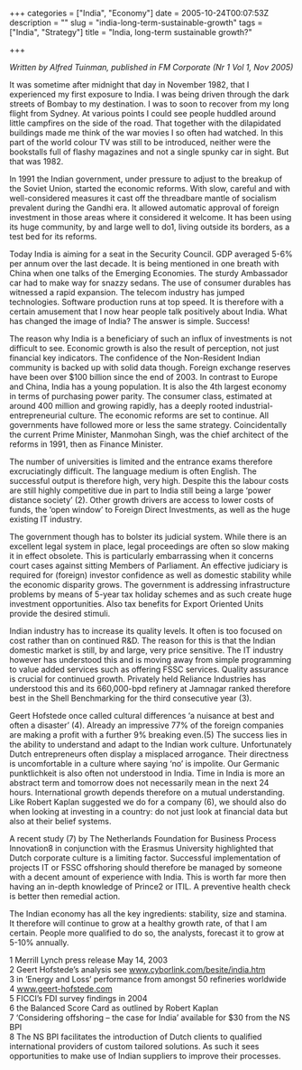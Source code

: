 +++
categories = ["India", "Economy"]
date = 2005-10-24T00:07:53Z
description = ""
slug = "india-long-term-sustainable-growth"
tags = ["India", "Strategy"]
title = "India, long-term sustainable growth?"

+++


*Written by Alfred Tuinman,  published in FM Corporate (Nr 1 Vol 1, Nov 2005)*  
 
It was sometime after midnight that day in November 1982, that I experienced my first exposure to India. I was being driven through the dark streets of Bombay to my destination. I was to soon to recover from my long flight from Sydney. At various points I could see people huddled around little campfires on the side of the road. That together with the dilapidated buildings made me think of the war movies I so often had watched. In this part of the world colour TV was still to be introduced, neither were the bookstalls full of flashy magazines and not a single spunky car in sight. But that was 1982.

  
 In 1991 the Indian government, under pressure to adjust to the breakup of the Soviet Union, started the economic reforms. With slow, careful and with well-considered measures it cast off the threadbare mantle of socialism prevalent during the Gandhi era. It allowed automatic approval of foreign investment in those areas where it considered it welcome. It has been using its huge community, by and large well to do1, living outside its borders, as a test bed for its reforms.  

 Today India is aiming for a seat in the Security Council. GDP averaged 5-6% per annum over the last decade. It is being mentioned in one breath with China when one talks of the Emerging Economies. The sturdy Ambassador car had to make way for snazzy sedans. The use of consumer durables has witnessed a rapid expansion. The telecom industry has jumped technologies. Software production runs at top speed. It is therefore with a certain amusement that I now hear people talk positively about India. What has changed the image of India? The answer is simple. Success!

The reason why India is a beneficiary of such an influx of investments is not difficult to see. Economic growth is also the result of perception, not just financial key indicators. The confidence of the Non-Resident Indian community is backed up with solid data though. Foreign exchange reserves have been over $100 billion since the end of 2003. In contrast to Europe and China, India has a young population. It is also the 4th largest economy in terms of purchasing power parity. The consumer class, estimated at around 400 million and growing rapidly, has a deeply rooted industrial-entrepreneurial culture. The economic reforms are set to continue. All governments have followed more or less the same strategy. Coincidentally the current Prime Minister, Manmohan Singh, was the chief architect of the reforms in 1991, then as Finance Minister.  

 The number of universities is limited and the entrance exams therefore excruciatingly difficult. The language medium is often English. The successful output is therefore high, very high. Despite this the labour costs are still highly competitive due in part to India still being a large ‘power distance society’ (2). Other growth drivers are access to lower costs of funds, the ‘open window’ to Foreign Direct Investments, as well as the huge existing IT industry.

The government though has to bolster its judicial system. While there is an excellent legal system in place, legal proceedings are often so slow making it in effect obsolete. This is particularly embarrassing when it concerns court cases against sitting Members of Parliament. An effective judiciary is required for (foreign) investor confidence as well as domestic stability while the economic disparity grows. The government is addressing infrastructure problems by means of 5-year tax holiday schemes and as such create huge investment opportunities. Also tax benefits for Export Oriented Units provide the desired stimuli.

Indian industry has to increase its quality levels. It often is too focused on cost rather than on continued R&D. The reason for this is that the Indian domestic market is still, by and large, very price sensitive. The IT industry however has understood this and is moving away from simple programming to value added services such as offering FSSC services. Quality assurance is crucial for continued growth. Privately held Reliance Industries has understood this and its 660,000-bpd refinery at Jamnagar ranked therefore best in the Shell Benchmarking for the third consecutive year (3).

Geert Hofstede once called cultural differences ‘a nuisance at best and often a disaster’ (4). Already an impressive 77% of the foreign companies are making a profit with a further 9% breaking even.(5) The success lies in the ability to understand and adapt to the Indian work culture. Unfortunately Dutch entrepreneurs often display a misplaced arrogance. Their directness is uncomfortable in a culture where saying ‘no’ is impolite. Our Germanic punktlichkeit is also often not understood in India. Time in India is more an abstract term and tomorrow does not necessarily mean in the next 24 hours. International growth depends therefore on a mutual understanding. Like Robert Kaplan suggested we do for a company (6), we should also do when looking at investing in a country: do not just look at financial data but also at their belief systems.

A recent study (7) by The Netherlands Foundation for Business Process Innovation8 in conjunction with the Erasmus University highlighted that Dutch corporate culture is a limiting factor. Successful implementation of projects IT or FSSC offshoring should therefore be managed by someone with a decent amount of experience with India. This is worth far more then having an in-depth knowledge of Prince2 or ITIL. A preventive health check is better then remedial action.

The Indian economy has all the key ingredients: stability, size and stamina. It therefore will continue to grow at a healthy growth rate, of that I am certain. People more qualified to do so, the analysts, forecast it to grow at 5-10% annually.

1 Merrill Lynch press release May 14, 2003  
 2 Geert Hofstede’s analysis see www.cyborlink.com/besite/india.htm  
 3 in ‘Energy and Loss’ performance from amongst 50 refineries worldwide  
 4 www.geert-hofstede.com  
 5 FICCI’s FDI survey findings in 2004  
 6 the Balanced Score Card as outlined by Robert Kaplan  
 7 ‘Considering offshoring – the case for India’ available for $30 from the NS BPI  
 8 The NS BPI facilitates the introduction of Dutch clients to qualified international providers of custom tailored solutions. As such it sees opportunities to make use of Indian suppliers to improve their processes.

